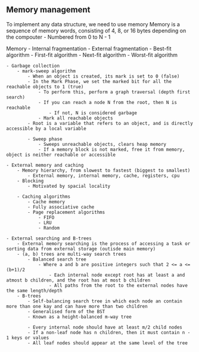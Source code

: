 ## Memory management

To implement any data structure, we need to use memory
Memory is a sequence of memory words, consisting of 4, 8, or 16 bytes depending on the compouter
    - Numbered from 0 to N - 1

Memory
    - Internal fragmentation
    - External fragmentation
    - Best-fit algorithm
    - First-fit algorithm
    - Next-fit algorithm
    - Worst-fit algorithm

    - Garbage collection
        - mark-sweep algorithm
            - When an object is created, its mark is set to 0 (false)
            - In the Mark Phase, we set the marked bit for all the reachable objects to 1 (true)
                - To perform this, perform a graph traversal (depth first search)
                - If you can reach a node N from the root, then N is reachable
                    - If not, N is considered garbage
                - Mark all reachable objects
            - Root is a variable that refers to an object, and is directly accessible by a local variable

            - Sweep phase
                - Sweeps unreachable objects, clears heap memory
                - If a memory block is not marked, free it from memory, object is neither reachable or accessible
    
    - External memory and caching
        - Memory hierarchy, from slowest to fastest (biggest to smallest)
            - External memory, internal memory, cache, registers, cpu
        - Blocking
            - Motivated by spacial locality

        - Caching algorithms
            - Cache memory
            - Fully associative cache
            - Page replacement algorithms
                - FIFO
                - LRU
                - Random

    - External searching and B-trees
        - External memory searching is the process of accessing a task or sorting data from external storage (outisde main memory)
        - (a, b) trees are multi-way search trees 
            - Balanced search tree
                - Where a and b are positive integers such that 2 <= a <= (b+1)/2
                    - Each internal node except root has at least a and atmost b children, and the root has at most b children
                    - All paths from the root to the external nodes have the same length/depth
        - B-trees
            - Self-balancing search tree in which each node an contain more than one kay and can have more than two children
            - Generalised form of the BST
            - Known as a height-balanced m-way tree

            - Every internal node should have at least m/2 child nodes
            - If a non-leaf node has n children, then it must contain n - 1 keys or values
            - All leaf nodes should appear at the same level of the tree

